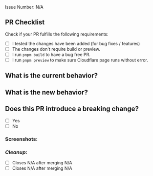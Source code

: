 Issue Number: N/A

## PR Checklist

Check if your PR fulfills the following requirements:

- [ ] I tested the changes have been added (for bug fixes / features)
- [ ] The changes don't require build or preview.
- [ ] I run `pnpm build` to have a bug free PR.
- [ ] I run `pnpm preview` to make sure Cloudflare page runs without error.

## What is the current behavior?

<!-- Describe the current behavior that you are modifying, or link to a relevant issue. -->

## What is the new behavior?

## Does this PR introduce a breaking change?

<!-- In case this PR contains a breaking change, describe the impact and migration path below. (i.e mention the team members by the appropriate changes) -->

- [ ] Yes
- [ ] No

### Screenshots:

### _Cleanup_:

- [ ] Closes N/A after merging N/A
- [ ] Closes N/A after merging N/A
